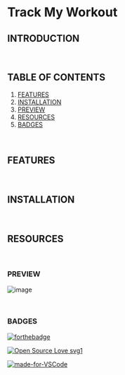 # Track My Workout

## INTRODUCTION



<br>

## TABLE OF CONTENTS


1. [FEATURES](#features)
2. [INSTALLATION](#installation)
3. [PREVIEW](#preview)
4. [RESOURCES](#resources)
5. [BADGES](#badges)

<br>

## FEATURES




<br>

## INSTALLATION



<br>

## RESOURCES


<br>

### PREVIEW

![image]()

<br>

### BADGES



[![forthebadge](https://forthebadge.com/images/badges/check-it-out.svg)](https://lturner19.github.io/Track_My_Workout/)

[![Open Source Love svg1](https://badges.frapsoft.com/os/v1/open-source.svg?v=103)](https://github.com/lturner19/Track_My_Workout)

[![made-for-VSCode](https://img.shields.io/badge/Made%20for-VSCode-1f425f.svg)](https://code.visualstudio.com/)


